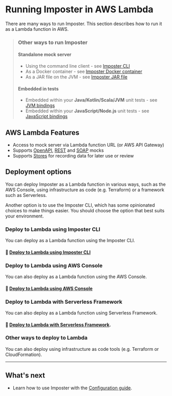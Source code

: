 # Running Imposter in AWS Lambda

There are many ways to run Imposter. This section describes how to run it as a Lambda function in AWS.

> ### Other ways to run Imposter
> 
> #### Standalone mock server
> 
> - Using the command line client - see [Imposter CLI](./run_imposter_cli.md)
> - As a Docker container - see [Imposter Docker container](./run_imposter_docker.md)
> - As a JAR file on the JVM - see [Imposter JAR file](./run_imposter_jar.md)
> 
> #### Embedded in tests
> 
> - Embedded within your **Java/Kotlin/Scala/JVM** unit tests - see [JVM bindings](./embed_jvm.md)
> - Embedded within your **JavaScript/Node.js** unit tests - see [JavaScript bindings](https://github.com/imposter-project/imposter-js)

## AWS Lambda Features

- Access to mock server via Lambda function URL (or AWS API Gateway)
- Supports [OpenAPI](./openapi_plugin.md), [REST](./rest_plugin.md) and [SOAP](./soap_plugin.md) mocks
- Supports [Stores](./stores.md) for recording data for later use or review

## Deployment options

You can deploy Imposter as a Lambda function in various ways, such as the AWS Console, using infrastructure as code (e.g. Terraform) or a framework such as Serverless.

Another option is to use the Imposter CLI, which has some opinionated choices to make things easier. You should choose the option that best suits your environment.

### Deploy to Lambda using Imposter CLI

You can deploy as a Lambda function using the Imposter CLI.

#### 📖 [Deploy to Lambda using Imposter CLI](./deploy_aws_lambda_cli.md)

### Deploy to Lambda using AWS Console

You can also deploy as a Lambda function using the AWS Console.

#### 📖 [Deploy to Lambda using AWS Console](./deploy_aws_lambda_console.md)

### Deploy to Lambda with Serverless Framework

You can also deploy as a Lambda function using Serverless Framework.

#### 📖 [Deploy to Lambda with Serverless Framework](deploy_aws_lambda_serverless_framework.md).

### Other ways to deploy to Lambda

You can also deploy using infrastructure as code tools (e.g. Terraform or CloudFormation).

---

## What's next

- Learn how to use Imposter with the [Configuration guide](configuration.md).
